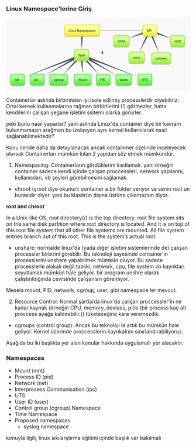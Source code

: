 ### Linux Namespace'lerine Giriş 


![linux-namespace1.png](files/linux-namespace1.png)

Containerlar aslında birbirinden iyi isole edilmiş processlerdir diyebiliriz. Ortal kernek kullanmalarına rağmen birbirlierini (!) görmezler, hatta kendilerini çalışan yegane işletim ssitemi olarka görürler. 

peki bunu nasıl yaparlar? yani aslında Linux'da container diye bir kavram bulunmamasın arağmen bu izolasyon aynı kernel kullarnılarak nasıl sağlanabilmektedir?

Konu ileride daha da detaylanacak ancak containmer özelinde inceleyecek olursak Containerları mümkün kılan 2 yapıdan söz etmek mümkündür.

1. Namespacing: Containerların gördüklerini kısıtlamak. yani örneğin container sadece kendi içinde çalışan proccessleri, network yapılarını, kullanıcıları, vb şeyleri görebilmesini sağlamak.
 - chroot (çroot diye okunur): container a bir folder veriyor ve senin root un burasıdır diyor. yani bu klasörün dışına üstüne çıkamazsın diyor.
 

**root and chroot**

In a Unix-like OS, root directory(/) is the top directory. root file system sits on the same disk partition where root directory is located. And it is on top of this root file system that all other file systems are mounted. All file system entries branch out of this root. This is the system’s actual root. 
 
 
 - unshare: normalde linux'da (yada diğer işletim sistemlerinde de) çalışan processler birbirini görebilir. Bu teknoloji sayesinde container'ın processlerini unshare yapabilmek mümkün oluyor. Bu sadece processlerle alakalı değil tabiiki, network, cpu, file system vb kaynkları soyutlamak mümkün hale geliyor. bir program unshre olarak çalıştırıldığında çevrsinde çalışanları göremiyor. 
 
 Mesela mount, PID, network, cgroup, user,  gibi namespace ler mevcut.
 
 
2. Resource Control: Normal şartlarda linux'da çalışan proccessler'in ne kadar kaynak (örneğin CPU, memory, devices, pids (bir process kaç alt proccess ayağa kaldırabilir.)) tüketeceğine kara veremezdik. 
 - cgroups (control group): Ancak bu teknoloji le artık bu mümkün hale geliyor. Kernel üzerinde proccesslerin kaynkalrını sınırlandırabiliyoruz.

Aşağıda bu iki başlıkta yer alan konular hakkında uygulamalr yer alacaktır.

### Namespaces

- Mount (mnt)
- Process ID (pid)
- Network (net)
- Interprocess Communication (ipc)
- UTS
- User ID (user)
- Control group (cgroup) Namespace
- Time Namespace
- Proposed namespaces
  - syslog namespace


konuyla ilgili, linux sıkılarştırma eğitimi içinde başlık var bakılmalı
